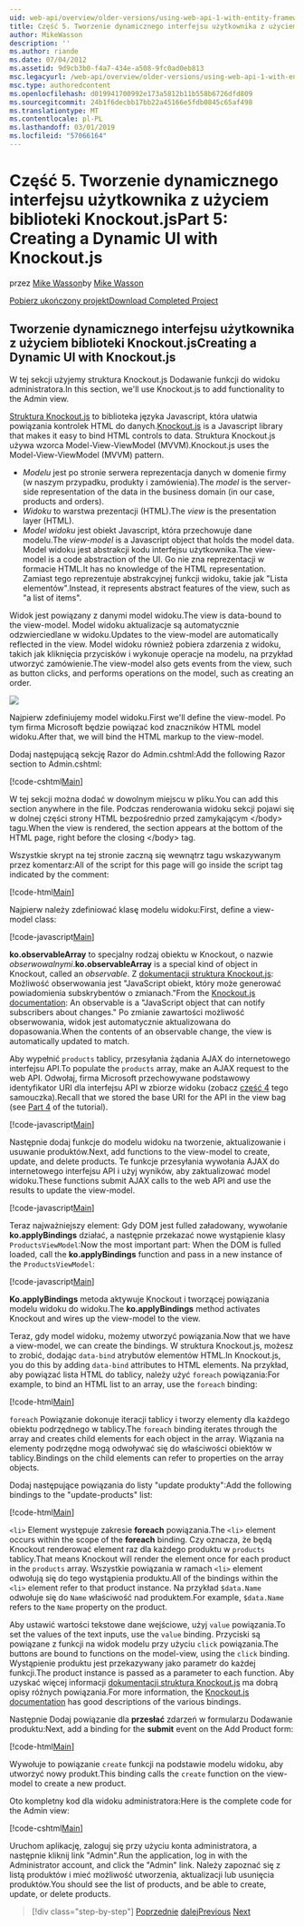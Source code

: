 ```yaml
---
uid: web-api/overview/older-versions/using-web-api-1-with-entity-framework-5/using-web-api-with-entity-framework-part-5
title: Część 5. Tworzenie dynamicznego interfejsu użytkownika z użyciem Knockout.js | Dokumentacja firmy Microsoft
author: MikeWasson
description: ''
ms.author: riande
ms.date: 07/04/2012
ms.assetid: 9d9cb3b0-f4a7-434e-a508-9fc0ad0eb813
msc.legacyurl: /web-api/overview/older-versions/using-web-api-1-with-entity-framework-5/using-web-api-with-entity-framework-part-5
msc.type: authoredcontent
ms.openlocfilehash: d019941700992e173a5812b11b558b6726dfd809
ms.sourcegitcommit: 24b1f6decbb17bb22a45166e5fdb0845c65af498
ms.translationtype: MT
ms.contentlocale: pl-PL
ms.lasthandoff: 03/01/2019
ms.locfileid: "57066164"
---
```

<a name="part-5-creating-a-dynamic-ui-with-knockoutjs"></a><span data-ttu-id="b6e57-102">Część 5. Tworzenie dynamicznego interfejsu użytkownika z użyciem biblioteki Knockout.js</span><span class="sxs-lookup"><span data-stu-id="b6e57-102">Part 5: Creating a Dynamic UI with Knockout.js</span></span>
====================
<span data-ttu-id="b6e57-103">przez [Mike Wasson](https://github.com/MikeWasson)</span><span class="sxs-lookup"><span data-stu-id="b6e57-103">by [Mike Wasson](https://github.com/MikeWasson)</span></span>

[<span data-ttu-id="b6e57-104">Pobierz ukończony projekt</span><span class="sxs-lookup"><span data-stu-id="b6e57-104">Download Completed Project</span></span>](http://code.msdn.microsoft.com/ASP-NET-Web-API-with-afa30545)

## <a name="creating-a-dynamic-ui-with-knockoutjs"></a><span data-ttu-id="b6e57-105">Tworzenie dynamicznego interfejsu użytkownika z użyciem biblioteki Knockout.js</span><span class="sxs-lookup"><span data-stu-id="b6e57-105">Creating a Dynamic UI with Knockout.js</span></span>

<span data-ttu-id="b6e57-106">W tej sekcji użyjemy struktura Knockout.js Dodawanie funkcji do widoku administratora.</span><span class="sxs-lookup"><span data-stu-id="b6e57-106">In this section, we'll use Knockout.js to add functionality to the Admin view.</span></span>

<span data-ttu-id="b6e57-107">[Struktura Knockout.js](http://knockoutjs.com/) to biblioteka języka Javascript, która ułatwia powiązania kontrolek HTML do danych.</span><span class="sxs-lookup"><span data-stu-id="b6e57-107">[Knockout.js](http://knockoutjs.com/) is a Javascript library that makes it easy to bind HTML controls to data.</span></span> <span data-ttu-id="b6e57-108">Struktura Knockout.js używa wzorca Model-View-ViewModel (MVVM).</span><span class="sxs-lookup"><span data-stu-id="b6e57-108">Knockout.js uses the Model-View-ViewModel (MVVM) pattern.</span></span>

- <span data-ttu-id="b6e57-109">*Modelu* jest po stronie serwera reprezentacja danych w domenie firmy (w naszym przypadku, produkty i zamówienia).</span><span class="sxs-lookup"><span data-stu-id="b6e57-109">The *model* is the server-side representation of the data in the business domain (in our case, products and orders).</span></span>
- <span data-ttu-id="b6e57-110">*Widoku* to warstwa prezentacji (HTML).</span><span class="sxs-lookup"><span data-stu-id="b6e57-110">The *view* is the presentation layer (HTML).</span></span>
- <span data-ttu-id="b6e57-111">*Model widoku* jest obiekt Javascript, która przechowuje dane modelu.</span><span class="sxs-lookup"><span data-stu-id="b6e57-111">The *view-model* is a Javascript object that holds the model data.</span></span> <span data-ttu-id="b6e57-112">Model widoku jest abstrakcji kodu interfejsu użytkownika.</span><span class="sxs-lookup"><span data-stu-id="b6e57-112">The view-model is a code abstraction of the UI.</span></span> <span data-ttu-id="b6e57-113">Go nie zna reprezentacji w formacie HTML.</span><span class="sxs-lookup"><span data-stu-id="b6e57-113">It has no knowledge of the HTML representation.</span></span> <span data-ttu-id="b6e57-114">Zamiast tego reprezentuje abstrakcyjnej funkcji widoku, takie jak "Lista elementów".</span><span class="sxs-lookup"><span data-stu-id="b6e57-114">Instead, it represents abstract features of the view, such as "a list of items".</span></span>

<span data-ttu-id="b6e57-115">Widok jest powiązany z danymi model widoku.</span><span class="sxs-lookup"><span data-stu-id="b6e57-115">The view is data-bound to the view-model.</span></span> <span data-ttu-id="b6e57-116">Model widoku aktualizacje są automatycznie odzwierciedlane w widoku.</span><span class="sxs-lookup"><span data-stu-id="b6e57-116">Updates to the view-model are automatically reflected in the view.</span></span> <span data-ttu-id="b6e57-117">Model widoku również pobiera zdarzenia z widoku, takich jak kliknięcia przycisków i wykonuje operacje na modelu, na przykład utworzyć zamówienie.</span><span class="sxs-lookup"><span data-stu-id="b6e57-117">The view-model also gets events from the view, such as button clicks, and performs operations on the model, such as creating an order.</span></span>

![](using-web-api-with-entity-framework-part-5/_static/image1.png)

<span data-ttu-id="b6e57-118">Najpierw zdefiniujemy model widoku.</span><span class="sxs-lookup"><span data-stu-id="b6e57-118">First we'll define the view-model.</span></span> <span data-ttu-id="b6e57-119">Po tym firma Microsoft będzie powiązać kod znaczników HTML model widoku.</span><span class="sxs-lookup"><span data-stu-id="b6e57-119">After that, we will bind the HTML markup to the view-model.</span></span>

<span data-ttu-id="b6e57-120">Dodaj następującą sekcję Razor do Admin.cshtml:</span><span class="sxs-lookup"><span data-stu-id="b6e57-120">Add the following Razor section to Admin.cshtml:</span></span>

[!code-cshtml[Main](using-web-api-with-entity-framework-part-5/samples/sample1.cshtml)]

<span data-ttu-id="b6e57-121">W tej sekcji można dodać w dowolnym miejscu w pliku.</span><span class="sxs-lookup"><span data-stu-id="b6e57-121">You can add this section anywhere in the file.</span></span> <span data-ttu-id="b6e57-122">Podczas renderowania widoku sekcji pojawi się w dolnej części strony HTML bezpośrednio przed zamykającym &lt;/body&gt; tagu.</span><span class="sxs-lookup"><span data-stu-id="b6e57-122">When the view is rendered, the section appears at the bottom of the HTML page, right before the closing &lt;/body&gt; tag.</span></span>

<span data-ttu-id="b6e57-123">Wszystkie skrypt na tej stronie zaczną się wewnątrz tagu wskazywanym przez komentarz:</span><span class="sxs-lookup"><span data-stu-id="b6e57-123">All of the script for this page will go inside the script tag indicated by the comment:</span></span>

[!code-html[Main](using-web-api-with-entity-framework-part-5/samples/sample2.html)]

<span data-ttu-id="b6e57-124">Najpierw należy zdefiniować klasę modelu widoku:</span><span class="sxs-lookup"><span data-stu-id="b6e57-124">First, define a view-model class:</span></span>

[!code-javascript[Main](using-web-api-with-entity-framework-part-5/samples/sample3.js)]

<span data-ttu-id="b6e57-125">**ko.observableArray** to specjalny rodzaj obiektu w Knockout, o nazwie *obserwowalnymi*.</span><span class="sxs-lookup"><span data-stu-id="b6e57-125">**ko.observableArray** is a special kind of object in Knockout, called an *observable*.</span></span> <span data-ttu-id="b6e57-126">Z [dokumentacji struktura Knockout.js](http://knockoutjs.com/documentation/observables.html): Możliwość obserwowania jest "JavaScript obiekt, który może generować powiadomienia subskrybentów o zmianach."</span><span class="sxs-lookup"><span data-stu-id="b6e57-126">From the [Knockout.js documentation](http://knockoutjs.com/documentation/observables.html): An observable is a "JavaScript object that can notify subscribers about changes."</span></span> <span data-ttu-id="b6e57-127">Po zmianie zawartości możliwość obserwowania, widok jest automatycznie aktualizowana do dopasowania.</span><span class="sxs-lookup"><span data-stu-id="b6e57-127">When the contents of an observable change, the view is automatically updated to match.</span></span>

<span data-ttu-id="b6e57-128">Aby wypełnić `products` tablicy, przesyłania żądania AJAX do internetowego interfejsu API.</span><span class="sxs-lookup"><span data-stu-id="b6e57-128">To populate the `products` array, make an AJAX request to the web API.</span></span> <span data-ttu-id="b6e57-129">Odwołaj, firma Microsoft przechowywane podstawowy identyfikator URI dla interfejsu API w zbiorze widoku (zobacz [część 4](using-web-api-with-entity-framework-part-4.md) tego samouczka).</span><span class="sxs-lookup"><span data-stu-id="b6e57-129">Recall that we stored the base URI for the API in the view bag (see [Part 4](using-web-api-with-entity-framework-part-4.md) of the tutorial).</span></span>

[!code-javascript[Main](using-web-api-with-entity-framework-part-5/samples/sample4.js?highlight=5)]

<span data-ttu-id="b6e57-130">Następnie dodaj funkcje do modelu widoku na tworzenie, aktualizowanie i usuwanie produktów.</span><span class="sxs-lookup"><span data-stu-id="b6e57-130">Next, add functions to the view-model to create, update, and delete products.</span></span> <span data-ttu-id="b6e57-131">Te funkcje przesyłania wywołania AJAX do internetowego interfejsu API i użyj wyników, aby zaktualizować model widoku.</span><span class="sxs-lookup"><span data-stu-id="b6e57-131">These functions submit AJAX calls to the web API and use the results to update the view-model.</span></span>

[!code-javascript[Main](using-web-api-with-entity-framework-part-5/samples/sample5.js?highlight=7)]

<span data-ttu-id="b6e57-132">Teraz najważniejszy element: Gdy DOM jest fulled załadowany, wywołanie **ko.applyBindings** działać, a następnie przekazać nowe wystąpienie klasy `ProductsViewModel`:</span><span class="sxs-lookup"><span data-stu-id="b6e57-132">Now the most important part: When the DOM is fulled loaded, call the **ko.applyBindings** function and pass in a new instance of the `ProductsViewModel`:</span></span>

[!code-javascript[Main](using-web-api-with-entity-framework-part-5/samples/sample6.js)]

<span data-ttu-id="b6e57-133">**Ko.applyBindings** metoda aktywuje Knockout i tworzącej powiązania modelu widoku do widoku.</span><span class="sxs-lookup"><span data-stu-id="b6e57-133">The **ko.applyBindings** method activates Knockout and wires up the view-model to the view.</span></span>

<span data-ttu-id="b6e57-134">Teraz, gdy model widoku, możemy utworzyć powiązania.</span><span class="sxs-lookup"><span data-stu-id="b6e57-134">Now that we have a view-model, we can create the bindings.</span></span> <span data-ttu-id="b6e57-135">W struktura Knockout.js, możesz to zrobić, dodając `data-bind` atrybutów elementów HTML.</span><span class="sxs-lookup"><span data-stu-id="b6e57-135">In Knockout.js, you do this by adding `data-bind` attributes to HTML elements.</span></span> <span data-ttu-id="b6e57-136">Na przykład, aby powiązać lista HTML do tablicy, należy użyć `foreach` powiązania:</span><span class="sxs-lookup"><span data-stu-id="b6e57-136">For example, to bind an HTML list to an array, use the `foreach` binding:</span></span>

[!code-html[Main](using-web-api-with-entity-framework-part-5/samples/sample7.html?highlight=1)]

<span data-ttu-id="b6e57-137">`foreach` Powiązanie dokonuje iteracji tablicy i tworzy elementy dla każdego obiektu podrzędnego w tablicy.</span><span class="sxs-lookup"><span data-stu-id="b6e57-137">The `foreach` binding iterates through the array and creates child elements for each object in the array.</span></span> <span data-ttu-id="b6e57-138">Wiązania na elementy podrzędne mogą odwoływać się do właściwości obiektów w tablicy.</span><span class="sxs-lookup"><span data-stu-id="b6e57-138">Bindings on the child elements can refer to properties on the array objects.</span></span>

<span data-ttu-id="b6e57-139">Dodaj następujące powiązania do listy "update produkty":</span><span class="sxs-lookup"><span data-stu-id="b6e57-139">Add the following bindings to the "update-products" list:</span></span>

[!code-html[Main](using-web-api-with-entity-framework-part-5/samples/sample8.html)]

<span data-ttu-id="b6e57-140">`<li>` Element występuje zakresie **foreach** powiązania.</span><span class="sxs-lookup"><span data-stu-id="b6e57-140">The `<li>` element occurs within the scope of the **foreach** binding.</span></span> <span data-ttu-id="b6e57-141">Czy oznacza, że będą Knockout renderować element raz dla każdego produktu w `products` tablicy.</span><span class="sxs-lookup"><span data-stu-id="b6e57-141">That means Knockout will render the element once for each product in the `products` array.</span></span> <span data-ttu-id="b6e57-142">Wszystkie powiązania w ramach `<li>` element odwołują się do tego wystąpienia produktu.</span><span class="sxs-lookup"><span data-stu-id="b6e57-142">All of the bindings within the `<li>` element refer to that product instance.</span></span> <span data-ttu-id="b6e57-143">Na przykład `$data.Name` odwołuje się do `Name` właściwość nad produktem.</span><span class="sxs-lookup"><span data-stu-id="b6e57-143">For example, `$data.Name` refers to the `Name` property on the product.</span></span>

<span data-ttu-id="b6e57-144">Aby ustawić wartości tekstowe dane wejściowe, użyj `value` powiązania.</span><span class="sxs-lookup"><span data-stu-id="b6e57-144">To set the values of the text inputs, use the `value` binding.</span></span> <span data-ttu-id="b6e57-145">Przyciski są powiązane z funkcji na widok modelu przy użyciu `click` powiązania.</span><span class="sxs-lookup"><span data-stu-id="b6e57-145">The buttons are bound to functions on the model-view, using the `click` binding.</span></span> <span data-ttu-id="b6e57-146">Wystąpienie produktu jest przekazywany jako parametr do każdej funkcji.</span><span class="sxs-lookup"><span data-stu-id="b6e57-146">The product instance is passed as a parameter to each function.</span></span> <span data-ttu-id="b6e57-147">Aby uzyskać więcej informacji [dokumentacji struktura Knockout.js](http://knockoutjs.com/documentation/observables.html) ma dobrą opisy różnych powiązania.</span><span class="sxs-lookup"><span data-stu-id="b6e57-147">For more information, the [Knockout.js documentation](http://knockoutjs.com/documentation/observables.html) has good descriptions of the various bindings.</span></span>

<span data-ttu-id="b6e57-148">Następnie Dodaj powiązanie dla **przesłać** zdarzeń w formularzu Dodawanie produktu:</span><span class="sxs-lookup"><span data-stu-id="b6e57-148">Next, add a binding for the **submit** event on the Add Product form:</span></span>

[!code-html[Main](using-web-api-with-entity-framework-part-5/samples/sample9.html)]

<span data-ttu-id="b6e57-149">Wywołuje to powiązanie `create` funkcji na podstawie modelu widoku, aby utworzyć nowy produkt.</span><span class="sxs-lookup"><span data-stu-id="b6e57-149">This binding calls the `create` function on the view-model to create a new product.</span></span>

<span data-ttu-id="b6e57-150">Oto kompletny kod dla widoku administratora:</span><span class="sxs-lookup"><span data-stu-id="b6e57-150">Here is the complete code for the Admin view:</span></span>

[!code-cshtml[Main](using-web-api-with-entity-framework-part-5/samples/sample10.cshtml)]

<span data-ttu-id="b6e57-151">Uruchom aplikację, zaloguj się przy użyciu konta administratora, a następnie kliknij link "Admin".</span><span class="sxs-lookup"><span data-stu-id="b6e57-151">Run the application, log in with the Administrator account, and click the "Admin" link.</span></span> <span data-ttu-id="b6e57-152">Należy zapoznać się z listą produktów i mieć możliwość utworzenia, aktualizacji lub usunięcia produktów.</span><span class="sxs-lookup"><span data-stu-id="b6e57-152">You should see the list of products, and be able to create, update, or delete products.</span></span>

> [!div class="step-by-step"]
> <span data-ttu-id="b6e57-153">[Poprzednie](using-web-api-with-entity-framework-part-4.md)
> [dalej](using-web-api-with-entity-framework-part-6.md)</span><span class="sxs-lookup"><span data-stu-id="b6e57-153">[Previous](using-web-api-with-entity-framework-part-4.md)
[Next](using-web-api-with-entity-framework-part-6.md)</span></span>
